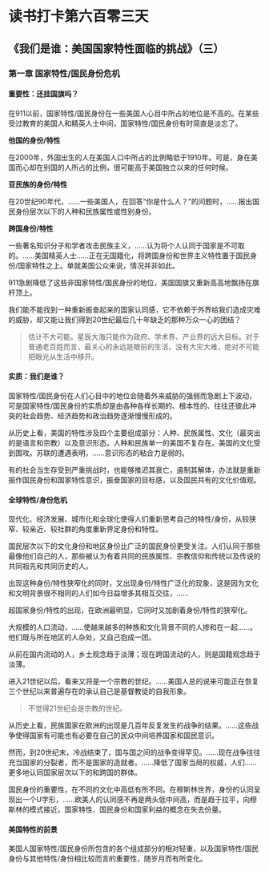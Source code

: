 # 读书打卡第六百零三天
## 《我们是谁：美国国家特性面临的挑战》（三）
### 第一章 国家特性/国民身份危机
#### 重要性：还挂国旗吗？

在911以前，国家特性/国民身份在一些美国人心目中所占的地位是不高的。在某些受过教育的美国人和精英人士中间，国家特性/国民身份有时简直是淡忘了。

**他国的身份/特性**

在2000年，外国出生的人在美国人口中所占的比例略低于1910年。可是，身在美国而心却在别国的人所占的比例，很可能高于美国独立以来的任何时候。

**亚民族的身份/特性**

在20世纪90年代，……一些美国人，在回答“你是什么人？”的问题时，……报出国民身份层次以下的人种和民族属性或性别身份。

**跨国身份/特性**

一些著名知识分子和学者攻击民族主义，……认为将个人认同于国家是不可取的。……美国精英人士……正在无国籍化，将跨国身份和世界主义特性置于国民身份/国家特性之上。单就美国公众来说，情况并非如此。

911急剧降低了这些非国家特性/国民身份的地位，美国国旗又重新高高地飘扬在旗杆顶上。

我们能不能找到一种重新振奋起来的国家认同感，它不依赖于外界给我们造成灾难的威胁，却又能让我们得到20世纪最后几十年缺乏的那种万众一心的团结？

> 估计不大可能。星辰大海只能作为政府、学术界、产业界的远大目标。对于普通老百姓而言，最关心的永远是眼前的生活。没有大灾大难，绝对不可能把眼光从生活中移开。

#### 实质：我们是谁？

国家特性/国民身份在人们心目中的地位会随着外来威胁的强弱而急剧上下波动，可是国家特性/国民身份的实质却是由各种各样长期的、根本性的、往往还彼此冲突的社会趋势、经济趋势和政治趋势逐渐慢慢形成的。

从历史上看，美国的特性涉及四个主要组成部分：人种、民族属性、文化（最突出的是语言和宗教）以及意识形态。人种和民族单一的美国不复存在。美国的文化受到围攻。苏联的遭遇表明，……意识形态的粘合力是弱的。

有的社会当生存受到严重挑战时，也能够推迟其衰亡，遏制其解体，办法就是重新振作国民身份和国家特性意识，振奋国家的目标感，以及国民共有的文化价值观。

#### 全球特性/身份危机

现代化、经济发展、城市化和全球化使得人们重新思考自己的特性/身份，从较狭窄、较亲近、较社群的角度重新界定身份和特性。

国民层次以下的文化身份和地区身份比广泛的国民身份更受关注。人们认同于那些最像他们自己的人，那些被认为有着共同的民族属性、宗教信仰和传统以及传说的共同祖先和共同历史的人。

出现这种身份/特性狭窄化的同时，又出现身份/特性广泛化的现象，这是因为文化和文明背景很不相同的人们如今日益增多其相互交往，……

超国家身份/特性的出现，在欧洲最明显，它同时又加剧着身份/特性的狭窄化。

大规模的人口流动，……使越来越多的种族和文化背景不同的人掺和在一起……。他们既与所在地区的人杂处，又自己抱成一团。

从前在国内流动的人，乡土观念趋于淡薄；现在跨国流动的人，则是国籍观念趋于淡薄。

进入21世纪以后，看来又将是一个宗教的世纪。……美国人总的说来可能正在恢复三个世纪以来普遍存在的承认自己是基督教徒的自我形象。

> 不觉得21世纪会是宗教的世纪。

从历史上看，民族国家在欧洲的出现是几百年反复发生的战争的结果。……这些战争使得国家有可能也有必要在自己的民众中间培养国家和国民意识。

然而，到20世纪末，冷战结束了，国与国之间的战争变得罕见。……现在战争往往充当国家的分裂者，而不是国家的造就者。……降低了国家当局的权威，人们……更多地认同国家层次以下的和跨国的群体。

国民身份的重要性，在不同的文化中高低有所不同。在穆斯林世界，身份的认同呈现出一个U字形，……欧美人的认同感不再是两头低中间高，而是趋于拉平，向穆斯林的模式接近。国家特性、国民身份和国家利益的概念在失去份量。

#### 美国特性的前景

美国人国家特性/国民身份所包含的各个组成部分的相对轻重，以及国家特性/国民身份与其他特性/身份相比较而言的重要性，随岁月而有所变化。

